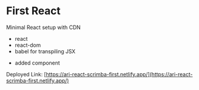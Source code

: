 # First React

Minimal React setup with CDN

- react
- react-dom
- babel for transpiling JSX

* added component

Deployed Link: [https://ari-react-scrimba-first.netlify.app/](https://ari-react-scrimba-first.netlify.app/)
